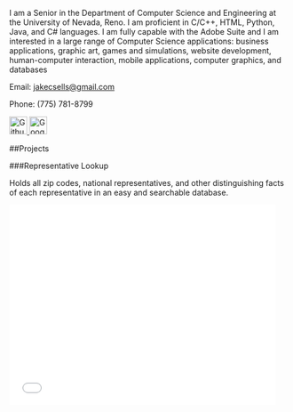I am a Senior in the Department of Computer Science and Engineering at the University of Nevada, Reno. I am proficient in C/C++, HTML, Python, Java, and C# languages. I am fully capable with the Adobe Suite and I am interested in a large range of Computer Science applications: business applications, graphic art, games and simulations, website development, human-computer interaction, mobile applications, computer graphics, and databases

Email: [jakecsells@gmail.com](mailto:jakecsells@gmail.com)

Phone: (775) 781-8799

<a href="https://github.com/jakecsells/">
<img src="https://raw2.github.com/github/media/master/octocats/blacktocat-32.png" alt="Github" style="border:0;width:32px;height:32px;"/>
</a>
<a href="//plus.google.com/117361433329982367194?prsrc=3"
   rel="publisher" target="_top" style="text-decoration:none;">
<img src="//ssl.gstatic.com/images/icons/gplus-32.png" alt="Google+" style="border:0;width:32px;height:32px;"/>
</a>

##Projects

###Representative Lookup

Holds all zip codes, national representatives, and other distinguishing facts of each representative in an easy and searchable database.

<iframe width="480" height="360" src="//www.youtube.com/embed/6OV477_gtlU?rel=0" frameborder="0" allowfullscreen></iframe>
